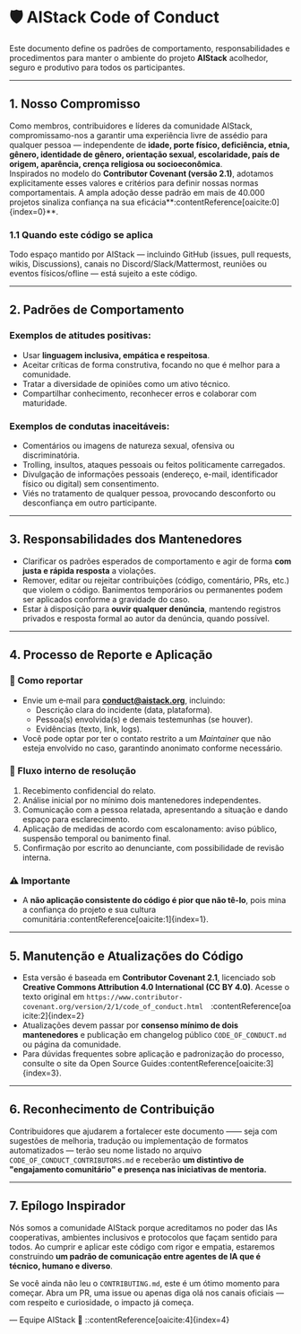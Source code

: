 # 🛡️ AIStack Code of Conduct

Este documento define os padrões de comportamento, responsabilidades e procedimentos para manter o ambiente do projeto **AIStack** acolhedor, seguro e produtivo para todos os participantes.

---

## 1. Nosso Compromisso

Como membros, contribuidores e líderes da comunidade AIStack, compromissamo-nos a garantir uma experiência livre de assédio para qualquer pessoa — independente de **idade, porte físico, deficiência, etnia, gênero, identidade de gênero, orientação sexual, escolaridade, país de origem, aparência, crença religiosa ou socioeconômica**.  
Inspirados no modelo do **Contributor Covenant (versão 2.1)**, adotamos explicitamente esses valores e critérios para definir nossas normas comportamentais. A ampla adoção desse padrão em mais de 40.000 projetos sinaliza confiança na sua eficácia**:contentReference[oaicite:0]{index=0}**.

### 1.1 Quando este código se aplica  
Todo espaço mantido por AIStack — incluindo GitHub (issues, pull requests, wikis, Discussions), canais no Discord/Slack/Mattermost, reuniões ou eventos físicos/ofline — está sujeito a este código.

---

## 2. Padrões de Comportamento

### Exemplos de atitudes positivas:
- Usar **linguagem inclusiva, empática e respeitosa**.  
- Aceitar críticas de forma construtiva, focando no que é melhor para a comunidade.  
- Tratar a diversidade de opiniões como um ativo técnico.  
- Compartilhar conhecimento, reconhecer erros e colaborar com maturidade.

### Exemplos de condutas inaceitáveis:
- Comentários ou imagens de natureza sexual, ofensiva ou discriminatória.  
- Trolling, insultos, ataques pessoais ou feitos politicamente carregados.  
- Divulgação de informações pessoais (endereço, e-mail, identificador físico ou digital) sem consentimento.  
- Viés no tratamento de qualquer pessoa, provocando desconforto ou desconfiança em outro participante.

---

## 3. Responsabilidades dos Mantenedores

- Clarificar os padrões esperados de comportamento e agir de forma **com justa e rápida resposta** a violações.  
- Remover, editar ou rejeitar contribuições (código, comentário, PRs, etc.) que violem o código. Banimentos temporários ou permanentes podem ser aplicados conforme a gravidade do caso.  
- Estar à disposição para **ouvir qualquer denúncia**, mantendo registros privados e resposta formal ao autor da denúncia, quando possível.

---

## 4. Processo de Reporte e Aplicação

### 📧 Como reportar  
- Envie um e‑mail para **conduct@aistack.org**, incluindo:
  - Descrição clara do incidente (data, plataforma).
  - Pessoa(s) envolvida(s) e demais testemunhas (se houver).
  - Evidências (texto, link, logs).
- Você pode optar por ter o contato restrito a um *Maintainer* que não esteja envolvido no caso, garantindo anonimato conforme necessário.

### 📌 Fluxo interno de resolução  
1. Recebimento confidencial do relato.  
2. Análise inicial por no mínimo dois mantenedores independentes.  
3. Comunicação com a pessoa relatada, apresentando a situação e dando espaço para esclarecimento.  
4. Aplicação de medidas de acordo com escalonamento: aviso público, suspensão temporal ou banimento final.  
5. Confirmação por escrito ao denunciante, com possibilidade de revisão interna.

### ⚠️ Importante  
- A **não aplicação consistente do código é pior que não tê-lo**, pois mina a confiança do projeto e sua cultura comunitária :contentReference[oaicite:1]{index=1}.

---

## 5. Manutenção e Atualizações do Código

- Esta versão é baseada em **Contributor Covenant 2.1**, licenciado sob **Creative Commons Attribution 4.0 International (CC BY 4.0)**. Acesse o texto original em `https://www.contributor-covenant.org/version/2/1/code_of_conduct.html` :contentReference[oaicite:2]{index=2}  
- Atualizações devem passar por **consenso mínimo de dois mantenedores** e publicação em changelog público `CODE_OF_CONDUCT.md` ou página da comunidade.
- Para dúvidas frequentes sobre aplicação e padronização do processo, consulte o site da Open Source Guides :contentReference[oaicite:3]{index=3}.

---

## 6. Reconhecimento de Contribuição

Contribuidores que ajudarem a fortalecer este documento —— seja com sugestões de melhoria, tradução ou implementação de formatos automatizados — terão seu nome listado no arquivo `CODE_OF_CONDUCT_CONTRIBUTORS.md` e receberão **um distintivo de "engajamento comunitário" e presença nas iniciativas de mentoria.**

---

## 7. Epílogo Inspirador

Nós somos a comunidade AIStack porque acreditamos no poder das IAs cooperativas, ambientes inclusivos e protocolos que façam sentido para todos. Ao cumprir e aplicar este código com rigor e empatia, estaremos construindo **um padrão de comunicação entre agentes de IA que é técnico, humano e diverso**.

Se você ainda não leu o `CONTRIBUTING.md`, este é um ótimo momento para começar. Abra um PR, uma issue ou apenas diga olá nos canais oficiais — com respeito e curiosidade, o impacto já começa.

— Equipe AIStack 🚀
::contentReference[oaicite:4]{index=4}
